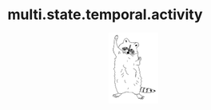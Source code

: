 # multi.state.temporal.activity


<div align="center"><img width="100" height="auto" src="https://github.com/mfidino/CV/blob/master/Raccoon.png" alt="A line drawing of a raccoon standing up and waving that Mason made." /></div>